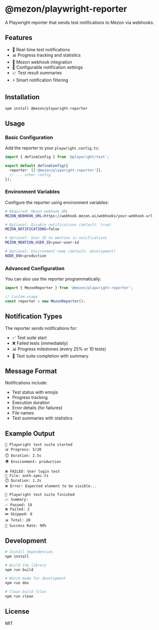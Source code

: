 # @mezon/playwright-reporter

A Playwright reporter that sends test notifications to Mezon via webhooks.

## Features

- 🚀 Real-time test notifications
- 📊 Progress tracking and statistics
- 💬 Mezon webhook integration
- 🎯 Configurable notification settings
- 📈 Test result summaries
- ⚡ Smart notification filtering

## Installation

```bash
npm install @mezon/playwright-reporter
```

## Usage

### Basic Configuration

Add the reporter to your `playwright.config.ts`:

```typescript
import { defineConfig } from '@playwright/test';

export default defineConfig({
  reporter: [['@mezon/playwright-reporter']],
  // ... other config
});
```

### Environment Variables

Configure the reporter using environment variables:

```bash
# Required: Mezon webhook URL
MEZON_WEBHOOK_URL=https://webhook.mezon.ai/webhooks/your-webhook-url

# Optional: Disable notifications (default: true)
MEZON_NOTIFICATIONS=false

# Optional: User ID to mention in notifications
MEZON_MENTION_USER_ID=your-user-id

# Optional: Environment name (default: development)
NODE_ENV=production
```

### Advanced Configuration

You can also use the reporter programmatically:

```typescript
import { MezonReporter } from '@mezon/playwright-reporter';

// Custom usage
const reporter = new MezonReporter();
```

## Notification Types

The reporter sends notifications for:

- ✅ Test suite start
- ❌ Failed tests (immediately)
- 📊 Progress milestones (every 25% or 10 tests)
- 🎉 Test suite completion with summary

## Message Format

Notifications include:

- Test status with emojis
- Progress tracking
- Execution duration
- Error details (for failures)
- File names
- Test summaries with statistics

## Example Output

```
🚀 Playwright test suite started
📊 Progress: 5/20
⏱️ Duration: 2.5s
🌍 Environment: production

❌ FAILED: User login test
📁 File: auth.spec.ts
⏱️ Duration: 1.2s
❌ Error: Expected element to be visible...

🎉 Playwright test suite finished
📈 Summary:
✅ Passed: 18
❌ Failed: 2
⏭️ Skipped: 0
📊 Total: 20
🎯 Success Rate: 90%
```

## Development

```bash
# Install dependencies
npm install

# Build the library
npm run build

# Watch mode for development
npm run dev

# Clean build files
npm run clean
```

## License

MIT
